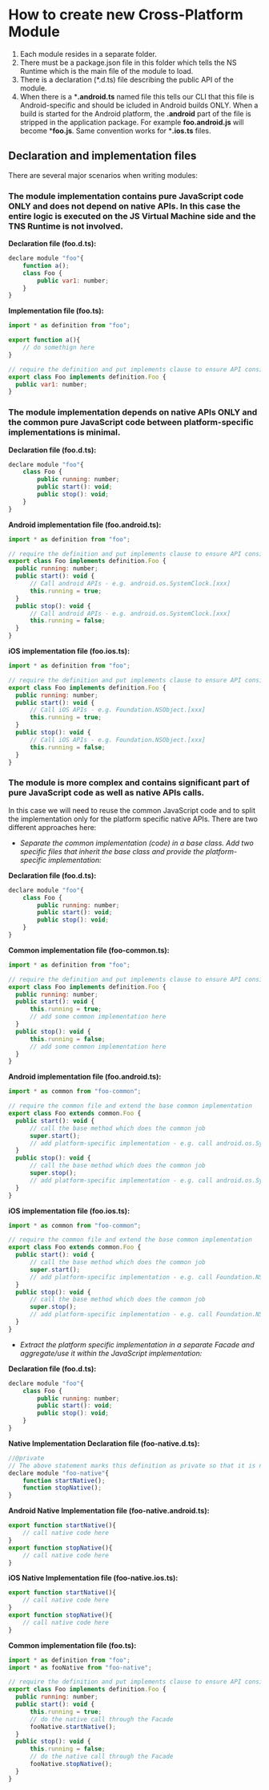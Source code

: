 # How to create new Cross-Platform Module

1. Each module resides in a separate folder.
2. There must be a package.json file in this folder which tells the NS Runtime which is the main file of the module to load.
3. There is a declaration (*.d.ts) file describing the public API of the module.
4. When there is a ***.android.ts** named file this tells our CLI that this file is Android-specific and should be icluded in Android builds ONLY. When a build is started for the Android platform, the **.android** part of the file is stripped in the application package. For example **foo.android.js** will become ***foo.js**. Same convention works for ***.ios.ts** files.

## Declaration and implementation files
There are several major scenarios when writing modules:

### The module implementation contains pure JavaScript code ONLY and does not depend on native APIs. In this case the entire logic is executed on the JS Virtual Machine side and the TNS Runtime is not involved.

**Declaration file (foo.d.ts):**

```javascript
declare module "foo"{
    function a();
    class Foo {
        public var1: number;
    }
}
```

**Implementation file (foo.ts):**

```javascript
import * as definition from "foo";

export function a(){
    // do somethign here
}

// require the definition and put implements clause to ensure API consistency between the declaration and implementation
export class Foo implements definition.Foo {
  public var1: number;
}
```

### The module implementation depends on native APIs ONLY and the common pure JavaScript code between platform-specific implementations is minimal. 

**Declaration file (foo.d.ts):**

```javascript
declare module "foo"{
    class Foo {
        public running: number;
        public start(): void;
        public stop(): void;
    }
}
```

**Android implementation file (foo.android.ts):**

```javascript
import * as definition from "foo";

// require the definition and put implements clause to ensure API consistency between the declaration and implementation
export class Foo implements definition.Foo {
  public running: number;
  public start(): void {
      // Call android APIs - e.g. android.os.SystemClock.[xxx]
      this.running = true;
  }
  public stop(): void {
      // Call android APIs - e.g. android.os.SystemClock.[xxx]
      this.running = false;
  }
}
```

**iOS implementation file (foo.ios.ts):**

```javascript
import * as definition from "foo";

// require the definition and put implements clause to ensure API consistency between the declaration and implementation
export class Foo implements definition.Foo {
  public running: number;
  public start(): void {
      // Call iOS APIs - e.g. Foundation.NSObject.[xxx]
      this.running = true;
  }
  public stop(): void {
      // Call iOS APIs - e.g. Foundation.NSObject.[xxx]
      this.running = false;
  }
}
```

### The module is more complex and contains significant part of pure JavaScript code as well as native APIs calls.

In this case we will need to reuse the common JavaScript code and to split the implementation only for the platform specific native APIs. There are two different approaches here:

* _Separate the common implementation (code) in a base class. Add two specific files that inherit the base class and provide the platform-specific implementation:_

**Declaration file (foo.d.ts):**

```javascript
declare module "foo"{
    class Foo {
        public running: number;
        public start(): void;
        public stop(): void;
    }
}
```

**Common implementation file (foo-common.ts):**

```javascript
import * as definition from "foo";

// require the definition and put implements clause to ensure API consistency between the declaration and implementation
export class Foo implements definition.Foo {
  public running: number;
  public start(): void {
      this.running = true;
      // add some common implementation here
  }
  public stop(): void {
      this.running = false;
      // add some common implementation here
  }
}
```

**Android implementation file (foo.android.ts):**

```javascript
import * as common from "foo-common";

// require the common file and extend the base common implementation
export class Foo extends common.Foo {
  public start(): void {
      // call the base method which does the common job
      super.start();
      // add platform-specific implementation - e.g. call android.os.SystemClock.[xxx]
  }
  public stop(): void {
      // call the base method which does the common job
      super.stop();
      // add platform-specific implementation - e.g. call android.os.SystemClock.[xxx]
  }
}
```

**iOS implementation file (foo.ios.ts):**

```javascript
import * as common from "foo-common";

// require the common file and extend the base common implementation
export class Foo extends common.Foo {
  public start(): void {
      // call the base method which does the common job
      super.start();
      // add platform-specific implementation - e.g. call Foundation.NSObject.[xxx]
  }
  public stop(): void {
      // call the base method which does the common job
      super.stop();
      // add platform-specific implementation - e.g. call Foundation.NSObject.[xxx]
  }
}
```

* _Extract the platform specific implementation in a separate Facade and aggregate/use it within the JavaScript implementation:_

**Declaration file (foo.d.ts):**

```javascript
declare module "foo"{
    class Foo {
        public running: number;
        public start(): void;
        public stop(): void;
    }
}
```

**Native Implementation Declaration file (foo-native.d.ts):**

```javascript
//@private
// The above statement marks this definition as private so that it is not visible to the users
declare module "foo-native"{
    function startNative();
    function stopNative();
}
```

**Android Native Implementation  file (foo-native.android.ts):**

```javascript
export function startNative(){
    // call native code here
}
export function stopNative(){
    // call native code here
}
```

**iOS Native Implementation  file (foo-native.ios.ts):**

```javascript
export function startNative(){
    // call native code here
}
export function stopNative(){
    // call native code here
}
```

**Common implementation file (foo.ts):**

```javascript
import * as definition from "foo";
import * as fooNative from "foo-native";

// require the definition and put implements clause to ensure API consistency between the declaration and implementation
export class Foo implements definition.Foo {
  public running: number;
  public start(): void {
      this.running = true;
      // do the native call through the Facade
      fooNative.startNative();
  }
  public stop(): void {
      this.running = false;
      // do the native call through the Facade
      fooNative.stopNative();
  }
}
```
